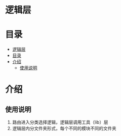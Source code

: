 # 逻辑层

# 目录

<!-- TOC -->

- [逻辑层](#逻辑层)
- [目录](#目录)
- [介绍](#介绍)
    - [使用说明](#使用说明)

<!-- /TOC -->

# 介绍

## 使用说明

1. 路由进入分类选择逻辑，逻辑层调用工具（lib）层
2. 逻辑层内分文件夹形式，每个不同的模块不同的文件夹

